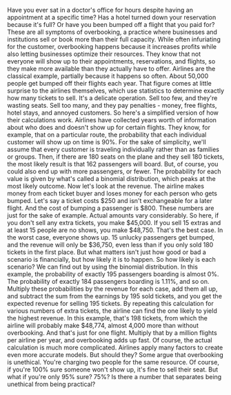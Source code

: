 
Have you ever sat in a doctor&#39;s
office for hours
despite having an appointment
at a specific time?
Has a hotel turned down
your reservation because it&#39;s full?
Or have you been bumped off a flight
that you paid for?
These are all symptoms of overbooking,
a practice where businesses
and institutions
sell or book more 
than their full capacity.
While often infuriating for the customer,
overbooking happens because
it increases profits
while also letting businesses
optimize their resources.
They know that not everyone
will show up to their appointments,
reservations,
and flights,
so they make more available
than they actually have to offer.
Airlines are the classical example,
partially because it happens so often.
About 50,000 people get bumped
off their flights each year.
That figure comes at little surprise
to the airlines themselves,
which use statistics to determine
exactly how many tickets to sell.
It&#39;s a delicate operation.
Sell too few, and they&#39;re wasting seats.
Sell too many, and they pay penalties -
money, free flights, hotel stays,
and annoyed customers.
So here&#39;s a simplified version
of how their calculations work.
Airlines have collected years worth
of information
about who does and doesn&#39;t show up
for certain flights.
They know, for example,
that on a particular route,
the probability that each individual
customer will show up on time is 90%.
For the sake of simplicity,
we&#39;ll assume that every customer
is traveling individually
rather than as families or groups.
Then, if there are 180 seats on the plane
and they sell 180 tickets,
the most likely result is that 162
passengers will board.
But, of course, you could also
end up with more passengers,
or fewer.
The probability for each value
is given by what&#39;s called
a binomial distribution,
which peaks at the most likely outcome.
Now let&#39;s look at the revenue.
The airline makes money from each
ticket buyer
and loses money for each person
who gets bumped.
Let&#39;s say a ticket costs $250
and isn&#39;t exchangeable for a later flight.
And the cost of bumping 
a passenger is $800.
These numbers are just for the sake
of example.
Actual amounts vary considerably.
So here, if you don&#39;t sell
any extra tickets, you make $45,000.
If you sell 15 extras
and at least 15 people are no shows,
you make $48,750.
That&#39;s the best case.
In the worst case, everyone shows up.
15 unlucky passengers get bumped,
and the revenue will only be $36,750,
even less than if you only sold 180
tickets in the first place.
But what matters isn&#39;t just how
good or bad a scenario is financially,
but how likely it is to happen.
So how likely is each scenario?
We can find out by using
the binomial distribution.
In this example, the probability
of exactly 195 passengers boarding
is almost 0%.
The probability of exactly 184 passengers
boarding is 1.11%, and so on.
Multiply these probabilities
by the revenue for each case,
add them all up,
and subtract the sum from the earnings
by 195 sold tickets,
and you get the expected revenue
for selling 195 tickets.
By repeating this calculation
for various numbers of extra tickets,
the airline can find the one likely
to yield the highest revenue.
In this example, that&#39;s 198 tickets,
from which the airline will probably
make $48,774,
almost 4,000 more than without
overbooking.
And that&#39;s just for one flight.
Multiply that by a million flights
per airline per year,
and overbooking adds up fast.
Of course, the actual calculation
is much more complicated.
Airlines apply many factors
to create even more accurate models.
But should they?
Some argue that overbooking is unethical.
You&#39;re charging two people 
for the same resource.
Of course, if you&#39;re 100% sure 
someone won&#39;t show up,
it&#39;s fine to sell their seat.
But what if you&#39;re only 95% sure?
75%?
Is there a number that separates being
unethical from being practical?
